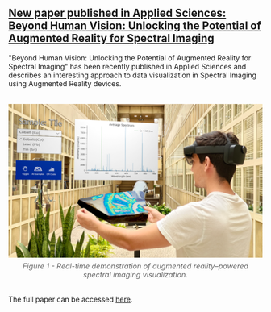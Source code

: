 

## [New paper published in Applied Sciences: Beyond Human Vision: Unlocking the Potential of Augmented Reality for Spectral Imaging](https://www.mdpi.com/2076-3417/15/12/6635)

"Beyond Human Vision: Unlocking the Potential of Augmented Reality for Spectral Imaging" has been recently published in Applied Sciences and describes an interesting approach to data visualization in Spectral Imaging using Augmented Reality devices.

<figure style="display: flex; flex-direction: column; align-items: center; margin: 2rem auto; text-align: center;">
  <img src="../../posts/post_2025_06_12/thumbnail.png" alt="Paper Thumbnail" width="600">
  <figcaption style="font-style: italic; font-size: 0.9rem; color: #666; margin-top: 0.5rem;">Figure 1 - Real-time demonstration of augmented reality–powered spectral imaging visualization.</figcaption>
</figure>


The full paper can be accessed [here](https://www.mdpi.com/2076-3417/15/12/6635).

